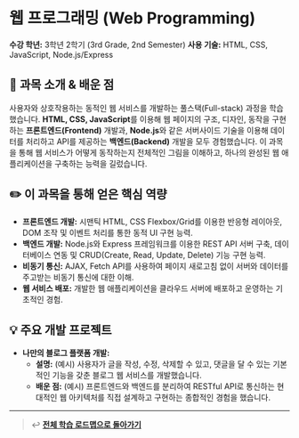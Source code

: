 # 웹 프로그래밍 (Web Programming)

**수강 학년:** 3학년 2학기 (3rd Grade, 2nd Semester)
**사용 기술:** HTML, CSS, JavaScript, Node.js/Express

## 📖 과목 소개 & 배운 점

사용자와 상호작용하는 동적인 웹 서비스를 개발하는 풀스택(Full-stack) 과정을 학습했습니다. **HTML, CSS, JavaScript**를 이용해 웹 페이지의 구조, 디자인, 동작을 구현하는 **프론트엔드(Frontend)** 개발과, **Node.js**와 같은 서버사이드 기술을 이용해 데이터를 처리하고 API를 제공하는 **백엔드(Backend)** 개발을 모두 경험했습니다. 이 과목을 통해 웹 서비스가 어떻게 동작하는지 전체적인 그림을 이해하고, 하나의 완성된 웹 애플리케이션을 구축하는 능력을 길렀습니다.

## ✏️ 이 과목을 통해 얻은 핵심 역량

-   **프론트엔드 개발:** 시맨틱 HTML, CSS Flexbox/Grid를 이용한 반응형 레이아웃, DOM 조작 및 이벤트 처리를 통한 동적 UI 구현 능력.
-   **백엔드 개발:** Node.js와 Express 프레임워크를 이용한 REST API 서버 구축, 데이터베이스 연동 및 CRUD(Create, Read, Update, Delete) 기능 구현 능력.
-   **비동기 통신:** AJAX, Fetch API를 사용하여 페이지 새로고침 없이 서버와 데이터를 주고받는 비동기 통신에 대한 이해.
-   **웹 서비스 배포:** 개발한 웹 애플리케이션을 클라우드 서버에 배포하고 운영하는 기초적인 경험.

## 💡 주요 개발 프로젝트

-   **나만의 블로그 플랫폼 개발:**
    -   **설명:** (예시) 사용자가 글을 작성, 수정, 삭제할 수 있고, 댓글을 달 수 있는 기본적인 기능을 갖춘 블로그 웹 서비스를 개발했습니다.
    -   **배운 점:** (예시) 프론트엔드와 백엔드를 분리하여 RESTful API로 통신하는 현대적인 웹 아키텍처를 직접 설계하고 구현하는 종합적인 경험을 했습니다.
 
---
> ↩️ **[전체 학습 로드맵으로 돌아가기](../../README.md)**
